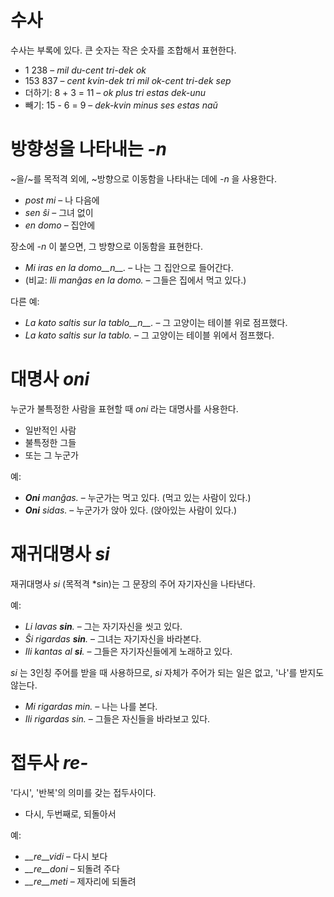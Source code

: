 # 수사

수사는 부록에 있다. 큰 숫자는 작은 숫자를 조합해서 표현한다.

- 1 238                     – *mil du-cent tri-dek ok*
- 153 837                   – *cent kvin-dek tri mil ok-cent tri-dek sep*
- 더하기:      8 + 3 = 11 – *ok plus tri estas dek-unu*
- 빼기:   15 - 6 = 9 – *dek-kvin minus ses estas naŭ*

# 방향성을 나타내는 *-n*

~을/~를 목적격 외에, ~방향으로 이동함을 나타내는 데에 *-n* 을 사용한다.

- *post mi* – 나 다음에
- *sen ŝi* – 그녀 없이
- *en domo* – 집안에

장소에 *-n* 이 붙으면, 그 방향으로 이동함을 표현한다.

- *Mi iras en la domo__n__.* – 나는 그 집안으로 들어간다.
- (비교: *Ili manĝas en la domo.* – 그들은 집에서 먹고 있다.)

다른 예:

- *La kato saltis sur la tablo__n__.* – 그 고양이는 테이블 위로 점프했다.
- *La kato saltis sur la tablo.* – 그 고양이는 테이블 위에서 점프했다.

# 대명사 *oni*

누군가 불특정한 사람을 표현할 때 *oni* 라는 대명사를 사용한다.

- 일반적인 사람
- 불특정한 그들
- 또는 그 누군가

예:

- *__Oni__ manĝas.* – 누군가는 먹고 있다. (먹고 있는 사람이 있다.)
- *__Oni__ sidas.* – 누군가가 앉아 있다. (앉아있는 사람이 있다.)
 

# 재귀대명사 *si*

재귀대명사 *si* (목적격 *sin)는 그 문장의 주어 자기자신을 나타낸다.

예:

- *Li lavas __sin__.* – 그는 자기자신을 씻고 있다.
- *Ŝi rigardas __sin__.* – 그녀는 자기자신을 바라본다.
- *Ili kantas al __si__.* – 그들은 자기자신들에게 노래하고 있다.
 
*si* 는 3인칭 주어를 받을 때 사용하므로, *si* 자체가 주어가 되는 일은 없고, '나'를 받지도 않는다.

- *Mi rigardas min.* – 나는 나를 본다.
- *Ili rigardas sin.* – 그들은 자신들을 바라보고 있다.

# 접두사 *re-*

'다시', '반복'의 의미를 갖는 접두사이다.

- 다시, 두번째로, 되돌아서

예:

- *__re__vidi* – 다시 보다
- *__re__doni* – 되돌려 주다 
- *__re__meti* – 제자리에 되돌려 

 
